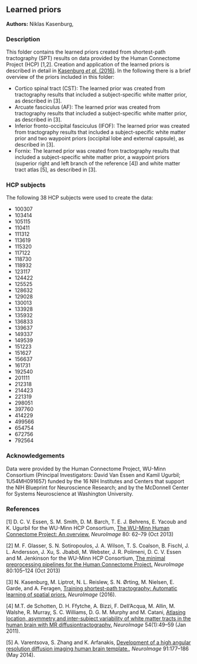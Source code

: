 ## Learned priors

**Authors:** Niklas Kasenburg,

### Description

This folder contains the learned priors created from shortest-path tractography (SPT) results on data provided by the Human Connectome Project (HCP) [1,2]. Creation and application of the learned priors is described in detail in [Kasenburg *et al.* (2016)](http://dx.doi.org/10.1016/j.neuroimage.2016.01.031). In the following there is a brief overview of the priors included in this folder:
- Cortico spinal tract (CST): The learned prior was created from tractography results that included a subject-specific white matter prior, as described in [3].
- Arcuate fasciculus (AF): The learned prior was created from tractography results that included a subject-specific white matter prior, as described in [3].
- Inferior fronto-occipital fasciculus (IFOF): The learned prior was created from tractography results that included a subject-specific white matter prior and two waypoint priors (occipital lobe and external capsule), as described in [3].
- Fornix: The learned prior was created from tractography results that included a subject-specific white matter prior, a waypoint priors (superior right and left branch of the reference [4]) and white matter tract atlas [5], as described in [3].
  
### HCP subjects

The following 38 HCP subjects were used to create the data: 
- 100307
- 103414
- 105115
- 110411
- 111312
- 113619
- 115320
- 117122
- 118730
- 118932
- 123117
- 124422
- 125525
- 128632
- 129028
- 130013
- 133928
- 135932
- 136833
- 139637
- 149337
- 149539
- 151223
- 151627
- 156637
- 161731
- 192540
- 201111
- 212318
- 214423
- 221319
- 298051
- 397760
- 414229
- 499566
- 654754
- 672756
- 792564

### Acknowledgements

Data were provided by the Human Connectome Project, WU-Minn Consortium (Principal Investigators: David Van Essen and Kamil Ugurbil; 1U54MH091657) funded by the 16 NIH Institutes and Centers that support the NIH Blueprint for Neuroscience Research; and by the McDonnell Center for Systems Neuroscience at Washington University.

### References

[1] D. C. V. Essen, S. M. Smith, D. M. Barch, T. E. J. Behrens, E. Yacoub and K. Ugurbil for the WU-Minn HCP Consortium, [The WU-Minn Human Connectome Project: An overview.](http://dx.doi.org/10.1016/j.neuroimage.2013.05.041) *NeuroImage* 80: 62–79 (Oct 2013)

[2] M. F. Glasser, S. N. Sotiropoulos, J. A. Wilson, T. S. Coalson, B. Fischl, J. L. Andersson, J. Xu, S. Jbabdi, M. Webster, J. R. Polimeni, D. C. V. Essen and M. Jenkinson for the WU-Minn HCP Consortium, [The minimal preprocessing pipelines for the Human
Connectome Project.](http://dx.doi.org/10.1016/j.neuroimage.2013.04.127) *NeuroImage* 80:105–124 (Oct 2013)

[3] N. Kasenburg, M. Liptrot, N. L. Reislew, S. N. Ørting, M. Nielsen, E. Garde, and A. Feragen, [Training shortest-path tractography: Automatic learning of spatial priors.](http://dx.doi.org/10.1016/j.neuroimage.2016.01.031) *NeuroImage* (2016).

[4] M.T. de Schotten, D. H. Ffytche, A. Bizzi, F. Dell’Acqua, M. Allin, M. Walshe, R. Murray, S. C. Williams, D. G. M. Murphy and M. Catani, [Atlasing location, asymmetry and inter-subject variability of white matter tracts in the human brain with MR diffusiontractography.](http://dx.doi.org/10.1016/j.neuroimage.2010.07.055) *NeuroImage* 54(1):49–59 (Jan 2011).

[5] A. Varentsova, S. Zhang and K. Arfanakis, [Development of a high angular resolution diffusion imaging human brain template.](http://dx.doi.org/10.1016/j.neuroimage.2014.01.009), *NeuroImage* 91:177–186 (May 2014).
